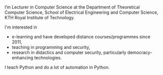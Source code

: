 I’m Lecturer in Computer Science at the Department of Theoretical Computer Science, School of Electrical Engineering and Computer Science, KTH Royal Institute of Technology.

I'm interested in
- e-learning and have developed distance courses/programmes since 2011,
- teaching in programming and security,
- research in didactics and computer security, particularly democracy-enhancing technologies.

I teach Python and do a lot of automation in Python.
